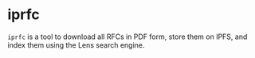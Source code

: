 # iprfc

`iprfc` is a tool to download all RFCs in PDF form, store them on IPFS, and index them using the Lens search engine.